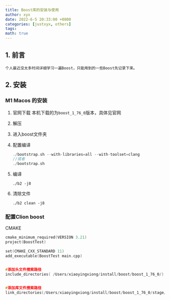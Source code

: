```yaml
---
title: Boost库的安装与使用
author: xyx
date: 2022-6-5 20:33:00 +0800
categories: [justxyx, others]
tags: 
math: true
---
```


## 1. 前言

    个人最近没太多时间详细学习一遍Boost，只能用到的一些Boost先记录下来。

## 2. 安装

### M1 Macos 的安装

1. 官网下载
    本机下载的为`boost_1_76_0`版本，具体见官网

2. 解压

3. 进入boost文件夹

4. 配置编译

    ```c
    ./bootstrap.sh --with-libraries=all --with-toolset=clang
    //或者
    ./bootstrap.sh
    ```

5. 编译

    `./b2 -j8`

6. 清除文件

    `./b2 clean -j8`


### 配置Clion boost

CMAKE
```c
cmake_minimum_required(VERSION 3.21)
project(BoostTest)

set(CMAKE_CXX_STANDARD 11)
add_executable(BoostTest main.cpp)


#添加头文件搜索路径
include_directories( /Users/xiaoyingxiong/install/boost/boost_1_76_0/)


#添加库文件搜索路径
link_directories(/Users/xiaoyingxiong/install/boost/boost_1_76_0/stage/lib/)
```